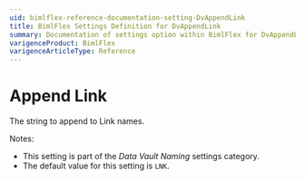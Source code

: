 ```yaml
---
uid: bimlflex-reference-documentation-setting-DvAppendLink
title: BimlFlex Settings Definition for DvAppendLink
summary: Documentation of settings option within BimlFlex for DvAppendLink
varigenceProduct: BimlFlex
varigenceArticleType: Reference
---
```


# Append Link

The string to append to Link names.

Notes:

* This setting is part of the *Data Vault Naming* settings category.
* The default value for this setting is `LNK`.
